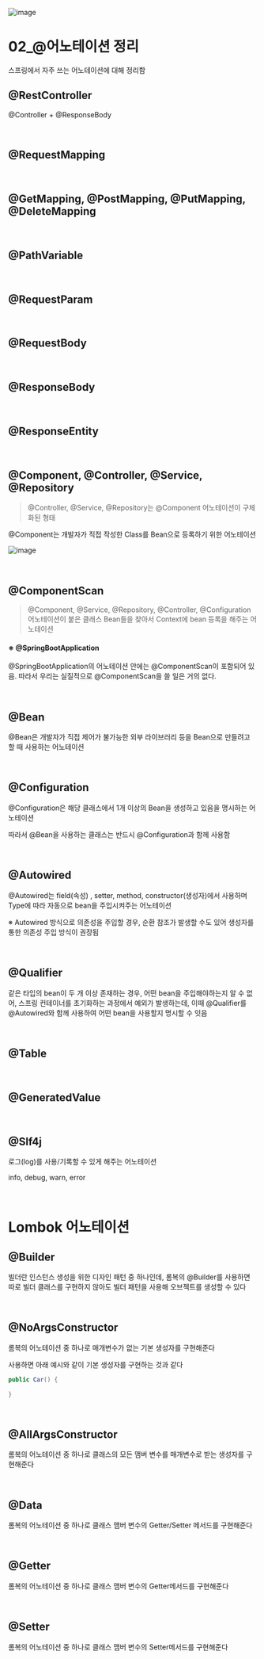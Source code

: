 ![image](https://user-images.githubusercontent.com/93081720/172037595-5d53b57e-9d25-48b5-8433-485d78b311c8.png)

# 02_@어노테이션 정리

스프링에서 자주 쓰는 어노테이션에 대해 정리함

## @RestController

@Controller + @ResponseBody

<br>

## @RequestMapping

<br>

## @GetMapping, @PostMapping, @PutMapping, @DeleteMapping

<br>

## @PathVariable

<br>

## @RequestParam

<br>

## @RequestBody

<br>

## @ResponseBody

<br>

## @ResponseEntity

<br>

## @Component, @Controller, @Service, @Repository

>  @Controller, @Service, @Repository는 @Component 어노테이션이 구체화된 형태

@Component는 개발자가 직접 작성한 Class를 Bean으로 등록하기 위한 어노테이션 

![image](https://user-images.githubusercontent.com/93081720/179360100-a36338a0-e127-476d-a46b-8686f314eaef.png)

<br>

## @ComponentScan

> @Component, @Service, @Repository, @Controller, @Configuration 어노테이션이 붙은 클래스 Bean들을 찾아서 Context에 bean 등록을 해주는 어노테이션

#### ※ @SpringBootApplication 

@SpringBootApplication의 어노테이션 안에는 @ComponentScan이 포함되어 있음. 따라서 우리는 실질적으로 @ComponentScan을 쓸 일은 거의 없다.

<br>

## @Bean

@Bean은 개발자가 직접 제어가 불가능한 외부 라이브러리 등을 Bean으로 만들려고 할 때 사용하는 어노테이션

<br>

## @Configuration

@Configuration은 해당 클래스에서 1개 이상의 Bean을 생성하고 있음을 명시하는 어노테이션

따라서 @Bean을 사용하는 클래스는 반드시 @Configuration과 함께 사용함

<br>

## @Autowired

@Autowired는 field(속성) , setter, method, constructor(생성자)에서 사용하며 Type에 따라 자동으로 bean을 주입시켜주는 어노테이션

※ Autowired 방식으로 의존성을 주입할 경우, 순환 참조가 발생할 수도 있어 생성자를 통한 의존성 주입 방식이 권장됨

<br>

## @Qualifier

같은 타입의 bean이 두 개 이상 존재하는 경우, 어떤 bean을 주입해야하는지 알 수  없어, 스프링 컨테이너를 초기화하는 과정에서 예외가 발생하는데, 이때 @Qualifier를 @Autowired와 함께 사용하여 어떤 bean을 사용할지 명시할 수 잇음

<br>

## @Table

<br>

## @GeneratedValue

<br>

## @Slf4j

로그(log)를 사용/기록할 수 있게 해주는 어노테이션

info, debug, warn, error

<br>

# Lombok 어노테이션

## @Builder

빌더란 인스턴스 생성을 위한 디자인 패턴 중 하나인데, 롬복의 @Builder를 사용하면 따로 빌더 클래스를 구현하지 않아도 빌더 패턴을 사용해 오브젝트를 생성할 수 있다

<br>

## @NoArgsConstructor

롬복의 어노테이션 중 하나로 매개변수가 없는 기본 생성자를 구현해준다

사용하면 아래 예시와 같이 기본 생성자를 구현하는 것과 같다

```java
public Car() {
    
}
```

<br>

## @AllArgsConstructor

롬복의 어노테이션 중 하나로 클래스의 모든 맴버 변수를 매개변수로 받는 생성자를 구현해준다

<br>

## @Data

롬복의 어노테이션 중 하나로 클래스 맴버 변수의 Getter/Setter 메서드를 구현해준다

<br>

## @Getter

롬복의 어노테이션 중 하나로 클래스 맴버 변수의 Getter메서드를 구현해준다

<br>

## @Setter

롬복의 어노테이션 중 하나로 클래스 맴버 변수의 Setter메서드를 구현해준다

<br>

